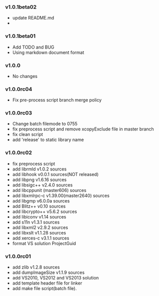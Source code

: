 ### v1.0.1beta02
  - update README.md
  -

### v1.0.1beta01
  - Add TODO and BUG
  - Using markdown document format

### v1.0.0
  - No changes

### v1.0.0rc04
  - Fix pre-process script branch merge policy

### v1.0.0rc03
  - Change batch filemode to 0755
  - fix preprocess script and remove xcopyExclude file in master branch
  - fix clean script
  - add 'release' to static library name

### v1.0.0rc02
  - fix preprocess script
  - add librmld v1.0.2 sources
  - add libhook v0.0.1 sources(NOT released)
  - add libpng v1.6.16 sources
  - add libsigc++ v2.4.0 sources
  - add libcppunit (master606) sources
  - add libxmlrpc-c v1.39.00(master2640) sources
  - add libgmp v6.0.0a sources
  - add Blitz++ v0.10 sources
  - add libcrypto++ v5.6.2 sources
  - add libiconv v1.14 sources
  - add s11n v1.3.1 sources
  - add libxml2 v2.9.2 sources
  - add libxslt v1.1.28 sources
  - add xerces-c v3.1.1 sources
  - format VS solution ProjectGuid

### v1.0.0rc01
  - add zlib v1.2.8 sources
  - add dumpImageSize v1.1.9 sources
  - add VS2010, VS2012 and VS2013 solution
  - add template header file for linker
  - add make file script(batch file).
